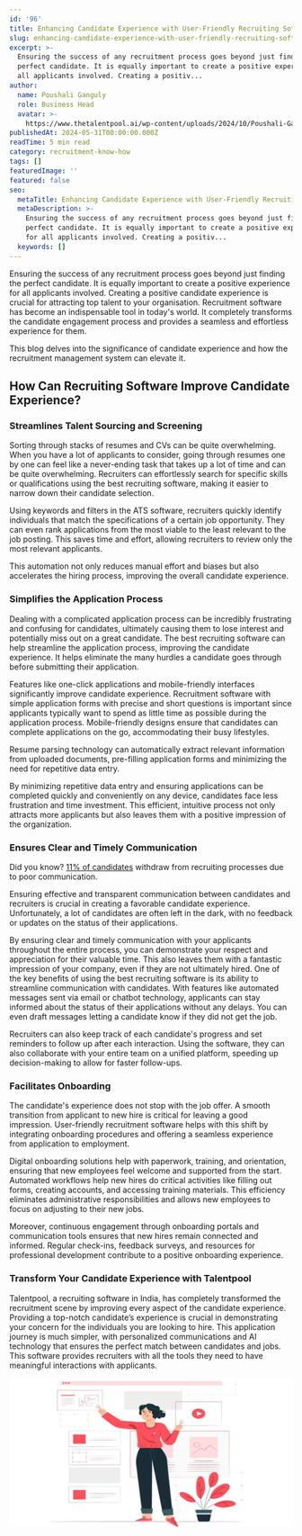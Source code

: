 ```yaml
---
id: '96'
title: Enhancing Candidate Experience with User-Friendly Recruiting Software
slug: enhancing-candidate-experience-with-user-friendly-recruiting-software
excerpt: >-
  Ensuring the success of any recruitment process goes beyond just finding the
  perfect candidate. It is equally important to create a positive experience for
  all applicants involved. Creating a positiv...
author:
  name: Poushali Ganguly
  role: Business Head
  avatar: >-
    https://www.thetalentpool.ai/wp-content/uploads/2024/10/Poushali-Gangulyimage.webp
publishedAt: 2024-05-31T00:00:00.000Z
readTime: 5 min read
category: recruitment-know-how
tags: []
featuredImage: ''
featured: false
seo:
  metaTitle: Enhancing Candidate Experience with User-Friendly Recruiting Software
  metaDescription: >-
    Ensuring the success of any recruitment process goes beyond just finding the
    perfect candidate. It is equally important to create a positive experience
    for all applicants involved. Creating a positiv...
  keywords: []
---
```


Ensuring the success of any recruitment process goes beyond just finding the perfect candidate. It is equally important to create a positive experience for all applicants involved. Creating a positive candidate experience is crucial for attracting top talent to your organisation. Recruitment software has become an indispensable tool in today's world. It completely transforms the candidate engagement process and provides a seamless and effortless experience for them.

This blog delves into the significance of candidate experience and how the recruitment management system can elevate it.

## **How Can Recruiting Software Improve Candidate Experience?**

### **Streamlines Talent Sourcing and Screening**

Sorting through stacks of resumes and CVs can be quite overwhelming. When you have a lot of applicants to consider, going through resumes one by one can feel like a never-ending task that takes up a lot of time and can be quite overwhelming. Recruiters can effortlessly search for specific skills or qualifications using the best recruiting software, making it easier to narrow down their candidate selection.

Using keywords and filters in the ATS software, recruiters quickly identify individuals that match the specifications of a certain job opportunity. They can even rank applications from the most viable to the least relevant to the job posting. This saves time and effort, allowing recruiters to review only the most relevant applicants.

This automation not only reduces manual effort and biases but also accelerates the hiring process, improving the overall candidate experience.

### **Simplifies the Application Process**

Dealing with a complicated application process can be incredibly frustrating and confusing for candidates, ultimately causing them to lose interest and potentially miss out on a great candidate. The best recruiting software can help streamline the application process, improving the candidate experience. It helps eliminate the many hurdles a candidate goes through before submitting their application.

Features like one-click applications and mobile-friendly interfaces significantly improve candidate experience. Recruitment software with simple application forms with precise and short questions is important since applicants typically want to spend as little time as possible during the application process. Mobile-friendly designs ensure that candidates can complete applications on the go, accommodating their busy lifestyles.

Resume parsing technology can automatically extract relevant information from uploaded documents, pre-filling application forms and minimizing the need for repetitive data entry.

By minimizing repetitive data entry and ensuring applications can be completed quickly and conveniently on any device, candidates face less frustration and time investment. This efficient, intuitive process not only attracts more applicants but also leaves them with a positive impression of the organization.

### **Ensures Clear and Timely Communication**

Did you know? [11% of candidates](https://business.linkedin.com/talent-solutions/resources/talent-engagement/using-an-ats-to-improve-candidate-experience) withdraw from recruiting processes due to poor communication.

Ensuring effective and transparent communication between candidates and recruiters is crucial in creating a favorable candidate experience. Unfortunately, a lot of candidates are often left in the dark, with no feedback or updates on the status of their applications.

By ensuring clear and timely communication with your applicants throughout the entire process, you can demonstrate your respect and appreciation for their valuable time. This also leaves them with a fantastic impression of your company, even if they are not ultimately hired. One of the key benefits of using the best recruiting software is its ability to streamline communication with candidates. With features like automated messages sent via email or chatbot technology, applicants can stay informed about the status of their applications without any delays. You can even draft messages letting a candidate know if they did not get the job.

Recruiters can also keep track of each candidate's progress and set reminders to follow up after each interaction. Using the software, they can also collaborate with your entire team on a unified platform, speeding up decision-making to allow for faster follow-ups.

### **Facilitates Onboarding**

The candidate's experience does not stop with the job offer. A smooth transition from applicant to new hire is critical for leaving a good impression. User-friendly recruitment software helps with this shift by integrating onboarding procedures and offering a seamless experience from application to employment.

Digital onboarding solutions help with paperwork, training, and orientation, ensuring that new employees feel welcome and supported from the start. Automated workflows help new hires do critical activities like filling out forms, creating accounts, and accessing training materials. This efficiency eliminates administrative responsibilities and allows new employees to focus on adjusting to their new jobs.

Moreover, continuous engagement through onboarding portals and communication tools ensures that new hires remain connected and informed. Regular check-ins, feedback surveys, and resources for professional development contribute to a positive onboarding experience.

### **Transform Your Candidate Experience with Talentpool**

Talentpool, a recruiting software in India, has completely transformed the recruitment scene by improving every aspect of the candidate experience. Providing a top-notch candidate’s experience is crucial in demonstrating your concern for the individuals you are looking to hire. This application journey is much simpler, with personalized communications and AI technology that ensures the perfect match between candidates and jobs. This software provides recruiters with all the tools they need to have meaningful interactions with applicants.

![User-friendly recruiter software](images/recruiting-software.webp)
